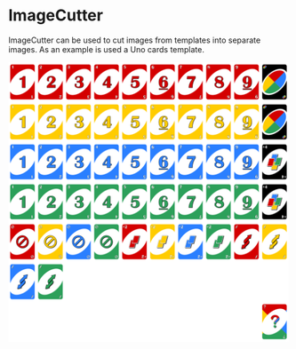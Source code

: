 # ImageCutter

ImageCutter can be used to cut images from templates into separate images. As an example is used a Uno cards template.

![image](UNO-Front.png)